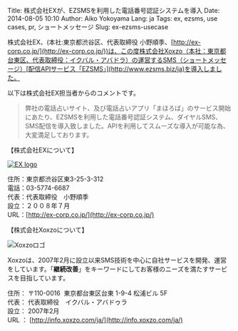 Title: 株式会社EXが、EZSMSを利用した電話番号認証システムを導入
Date: 2014-08-05 10:10
Author: Aiko Yokoyama
Lang: ja
Tags: ex, ezsms, use cases, pr, ショートメッセージ
Slug: ex-ezsms-usecase


株式会社EX、(本社:東京都渋谷区、代表取締役
小野順季、[http://ex-corp.co.jp/](http://ex-corp.co.jp/))は、この度株式会社Xoxzo（本社：東京都台東区、代表取締役：イクバル・アバドラ）の運営するSMS（ショートメッセージ）[配信APIサービス「EZSMS」](http://www.ezsms.biz/ja)を導入しました。

以下は株式会社EX担当者からのコメントです。

> 弊社の電話占いサイト、及び電話占いアプリ「まほろば」のサービス開始にあたり、EZSMSを利用した電話番号認証システム、ダイヤルSMS、SMS配信を導入致しました。APIを利用してスムーズな導入が可能な為、大変満足しております。


【株式会社EXについて】

[![EX logo]({filename}/images/ex-logo.png "株式会社EX")](http://ex-corp.co.jp/)

住所：東京都渋谷区東3-25-3-312  
電話：03-5774-6687  
代表：代表取締役　小野順季  
設立：２００８年７月  
URL：[http://ex-corp.co.jp/](http://ex-corp.co.jp/)


【株式会社Xoxzoについて】

![Xoxzoロゴ]({filename}/images/xoxzo-logo-02.png)

Xoxzoは、2007年2月に設立以来SMS技術を中心に自社サービスを開発、運営をしています。「**継続改善**」をキーワードにしてお客様のニーズを満たすサービスを目指しています。

住所： 〒110-0016  東京都台東区台東 1-9-4 松浦ビル 5F  
代表： 代表取締役　イクバル・アバドゥラ  
設立： 2007年2月  
URL ： [http://info.xoxzo.com/ja/](http://info.xoxzo.com/ja/)

